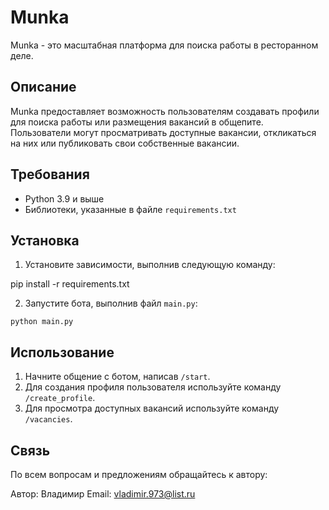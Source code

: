 # Munka

Munka - это масштабная платформа для поиска работы в ресторанном деле.

## Описание

Munka предоставляет возможность пользователям создавать профили для поиска работы или размещения вакансий в общепите. Пользователи могут просматривать доступные вакансии, откликаться на них или публиковать свои собственные вакансии.

## Требования

- Python 3.9 и выше
- Библиотеки, указанные в файле `requirements.txt`

## Установка

1. Установите зависимости, выполнив следующую команду:

pip install -r requirements.txt


2. Запустите бота, выполнив файл `main.py`:

`python main.py`

## Использование

1. Начните общение с ботом, написав `/start`.
2. Для создания профиля пользователя используйте команду `/create_profile`.
3. Для просмотра доступных вакансий используйте команду `/vacancies`.

## Связь

По всем вопросам и предложениям обращайтесь к автору:

Автор: Владимир
Email: vladimir.973@list.ru

